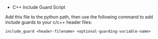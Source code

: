 * C++ Include Guard Script

Add this file to the python path, then use the following command to add include guards to your c/c++ header files:

`include_guard <header-filename> <optional-guarding-variable-name>`
